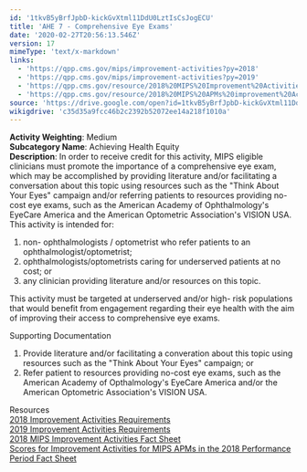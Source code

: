 ```yaml
---
id: '1tkvB5yBrfJpbD-kickGvXtml11DdU0LztIsCsJogECU'
title: 'AHE 7 - Comprehensive Eye Exams'
date: '2020-02-27T20:56:13.546Z'
version: 17
mimeType: 'text/x-markdown'
links:
  - 'https://qpp.cms.gov/mips/improvement-activities?py=2018'
  - 'https://qpp.cms.gov/mips/improvement-activities?py=2019'
  - 'https://qpp.cms.gov/resource/2018%20MIPS%20Improvement%20Activities%20Fact%20Sheet'
  - 'https://qpp.cms.gov/resource/2018%20MIPS%20APMs%20improvement%20Activities%20scores%20fact%20sheet'
source: 'https://drive.google.com/open?id=1tkvB5yBrfJpbD-kickGvXtml11DdU0LztIsCsJogECU'
wikigdrive: 'c35d35a9fcc46b2c2392b52072ee14a218f1010a'
---
```





**Activity Weighting**: Medium  
**Subcategory Name**: Achieving Health Equity  
**Description**: In order to receive credit for this activity, MIPS eligible clinicians must promote the importance of a comprehensive eye exam, which may be accomplished by providing literature and/or facilitating a conversation about this topic using resources such as the "Think About Your Eyes" campaign and/or referring patients to resources providing no-cost eye exams, such as the American Academy of Ophthalmology's EyeCare America and the American Optometric Association's VISION USA. This activity is intended for:

1. non- ophthalmologists / optometrist who refer patients to an ophthalmologist/optometrist; 
2. ophthalmologists/optometrists caring for underserved patients at no cost; or 
3. any clinician providing literature and/or resources on this topic. 

This activity must be targeted at underserved and/or high- risk populations that would benefit from engagement regarding their eye health with the aim of improving their access to comprehensive eye exams.




Supporting Documentation

1. Provide literature and/or facilitating a converation about this topic using resources such as the "Think About Your Eyes" campaign; or
2. Refer patient to resources providing no-cost eye exams, such as the American Academy of Opthalmology's EyeCare America and/or the American Optometric Association's VISION USA.





Resources  
[2018 Improvement Activities Requirements](https://qpp.cms.gov/mips/improvement-activities?py=2018)  
[2019 Improvement Activities Requirements](https://qpp.cms.gov/mips/improvement-activities?py=2019)  
[2018 MIPS Improvement Activities Fact Sheet](https://qpp.cms.gov/resource/2018%20MIPS%20Improvement%20Activities%20Fact%20Sheet)  
[Scores for Improvement Activities for MIPS APMs in the 2018 Performance Period Fact Sheet](https://qpp.cms.gov/resource/2018%20MIPS%20APMs%20improvement%20Activities%20scores%20fact%20sheet)
